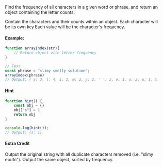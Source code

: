 Find the frequency of all characters in a given word or phrase, and return an object containing the letter counts.

Contain the characters and their counts within an object.
Each character will be its own key
Each value will be the character's frequency.

#### Example:
```js
function arrayIndex(str){
    // Return object with letter frequency
}

// Test
const phrase = "slimy smelly solution";
arrayIndex(phrase)
// Output: { s: 3, l: 4, i: 2, m: 2, y: 2, ' ': 2, e: 1, o: 2, u: 1, t: 1, n: 1 }
```

#### Hint
```js
function hint() {
    const obj = {}
    obj["s"] = 1
    return obj
}

console.log(hint());
// Output: {s: 1}
```

#### Extra Credit
Output the original string with all duplicate characters removed (i.e. "slimy eoutn").
Output the same object, sorted by frequency.